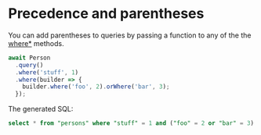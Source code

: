 # Precedence and parentheses

You can add parentheses to queries by passing a function to any of the the [where*](/api/query-builder/instance-methods.html#where) methods.

```js
await Person
  .query()
  .where('stuff', 1)
  .where(builder => {
    builder.where('foo', 2).orWhere('bar', 3);
  });
```

The generated SQL:

```sql
select * from "persons" where "stuff" = 1 and ("foo" = 2 or "bar" = 3)
```
